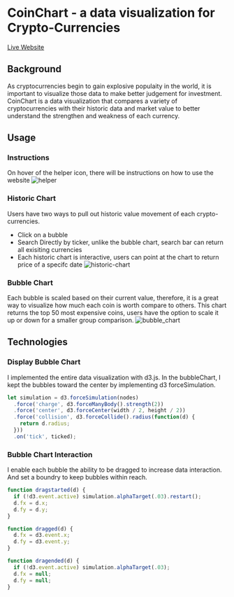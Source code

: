# CoinChart - a data visualization for Crypto-Currencies 

[Live Website](www.coinchart.me)

## Background 
As cryptocurrencies begin to gain explosive populaity in the world, it is important to visualize those data to make better judgement for investment. CoinChart is a data visualization that compares a variety of cryptocurrencies with their historic data and market value to better understand the strengthen and weakness of each currency. 

## Usage 
### Instructions 
On hover of the helper icon, there will be instructions on how to use the website
![helper](https://github.com/jerryzlau/coinChart/blob/master/docs/demo.png)

### Historic Chart
Users have two ways to pull out historic value movement of each crypto-currencies. 
* Click on a bubble
* Search Directly by ticker, unlike the bubble chart, search bar can return all exisiting currencies
* Each historic chart is interactive, users can point at the chart to return price of a specifc date
![historic-chart](https://github.com/jerryzlau/coinChart/blob/master/docs/historic_chart.png)

### Bubble Chart 
Each bubble is scaled based on their current value, therefore, it is a great way to visualize how much each coin is worth compare to others. This chart returns the top 50 most expensive coins, users have the option to scale it up or down for a smaller group comparison.
![bubble_chart](https://github.com/jerryzlau/coinChart/blob/master/docs/bubble_chart.png)

## Technologies 
### Display Bubble Chart 
I implemented the entire data visualization with d3.js. In the bubbleChart, I kept the bubbles toward the center by implementing d3 forceSimulation.
```Javascript
let simulation = d3.forceSimulation(nodes)
  .force('charge', d3.forceManyBody().strength(2))
  .force('center', d3.forceCenter(width / 2, height / 2))
  .force('collision', d3.forceCollide().radius(function(d) {
    return d.radius;
  }))
  .on('tick', ticked);
```

### Bubble Chart Interaction 
I enable each bubble the ability to be dragged to increase data interaction. And set a boundry to keep bubbles within reach.
```Javascript 
function dragstarted(d) {
  if (!d3.event.active) simulation.alphaTarget(.03).restart();
  d.fx = d.x;
  d.fy = d.y;
}

function dragged(d) {
  d.fx = d3.event.x;
  d.fy = d3.event.y;
}

function dragended(d) {
  if (!d3.event.active) simulation.alphaTarget(.03);
  d.fx = null;
  d.fy = null;
}
```


